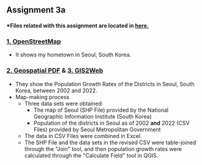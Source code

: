 ## Assignment 3a

#### *Files related with this assignment are located in <a href="https://github.com/son1101/LA558_Son/tree/main/assignments/assign3a" target="_blank">here.</a> 

### <a href="https://son1101.github.io/LA558_Son/assignments/assign3a/assign3a.html" target="_blank">1. OpenStreetMap</a>
- It shows my hometown in Seoul, South Korea.

### <a href="assign3a/assign3.pdf" target="_blank">2. Geospatial PDF</a> **&** <a href="https://son1101.github.io/LA558_Son/assignments/assign3a/qgis2web_Assign3a/index.html" target="_blank">3. GIS2Web</a>
- They show the Population Growth Rates of the Districts in Seoul, South Korea, between 2002 and 2022.
- Map-making process
  - Three data sets were obtained:
    - The map of Seoul (SHP File) provided by the National Geographic Information Institute (South Korea)
    - Population of the districts in Seoul as of 2002 **and** 2022 (CSV Files) provided by Seoul Metropolitan Government
  - The data in CSV Files were combined in Excel.
  - The SHP File and the data sets in the revised CSV were table-joined through the "Join" tool, and then population growth rates were calculated through the "Calculate Field" tool in QGIS. 
 
 
